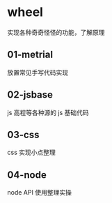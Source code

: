 # wheel

实现各种奇奇怪怪的功能，了解原理

## 01-metrial

放置常见手写代码实现

## 02-jsbase

js 高程等各种源的 js 基础代码

## 03-css

css 实现小点整理

## 04-node

node API 使用整理实操
